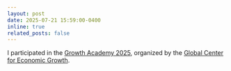 ```yaml
---
layout: post
date: 2025-07-21 15:59:00-0400
inline: true  
related_posts: false
---
```


I participated in the [Growth Academy 2025](https://growthcenter.uchicago.edu/2025-growth-academy-chicago/), organized by the [Global Center for Economic Growth](https://growthcenter.uchicago.edu).

